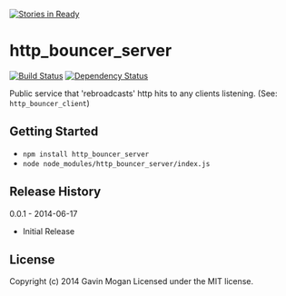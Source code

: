 [![Stories in Ready](https://badge.waffle.io/halkeye/http_bouncer_server.png?label=ready&title=Ready)](https://waffle.io/halkeye/http_bouncer_server)
# http_bouncer_server

[![Build Status](https://travis-ci.org/halkeye/http_bouncer_server.png?branch=master)](https://travis-ci.org/halkeye/http_bouncer_server)
[![Dependency Status](https://gemnasium.com/halkeye/http_bouncer_server.png)](https://gemnasium.com/halkeye/http_bouncer_server)

Public service that 'rebroadcasts' http hits to any clients listening. (See: `http_bouncer_client`)

## Getting Started

* `npm install http_bouncer_server`
* `node node_modules/http_bouncer_server/index.js`

## Release History

0.0.1 - 2014-06-17

* Initial Release

## License
Copyright (c) 2014 Gavin Mogan
Licensed under the MIT license.

